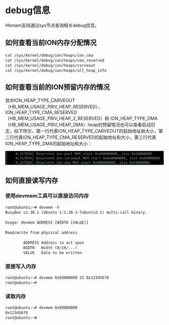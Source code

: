 # debug信息

Hbmem支持通过sys节点查询相关debug信息。

## 如何查看当前ION内存分配情况

```shell
cat /sys/kernel/debug/ion/heaps/ion_cma
cat /sys/kernel/debug/ion/heaps/cma_reserved
cat /sys/kernel/debug/ion/heaps/carveout
cat /sys/kernel/debug/ion/heaps/all_heap_info
```

## 如何查看当前的ION预留内存的情况

其中ION_HEAP_TYPE_CARVEOUT（HB_MEM_USAGE_PRIV_HEAP_RESERVED）、ION_HEAP_TYPE_CMA_RESERVED（HB_MEM_USAGE_PRIV_HEAP_2_RESERVED）和 ION_HEAP_TYPE_DMA（HB_MEM_USAGE_PRIV_HEAP_DMA）heap的预留情况也可以查看启动日志，如下所示，第一行代表ION_HEAP_TYPE_CARVEOUT的起始地址和大小，第二行代表ION_HEAP_TYPE_CMA_RESERVED的起始地址和大小，第三行代表ION_HEAP_TYPE_DMA的起始地址和大小：

![](../../../../../static/img/07_Advanced_development/02_linux_development/driver_development_s100/hbmem/03_ion_region_kernel_print.png)

## 如何直接读写内存

### 使用devmem工具可以直接访问内存

```shell
root@ubuntu:~# devmem -h
BusyBox v1.30.1 (Ubuntu 1:1.30.1-7ubuntu3.1) multi-call binary.

Usage: devmem ADDRESS [WIDTH [VALUE]]

Read/write from physical address

        ADDRESS Address to act upon
        WIDTH   Width (8/16/...)
        VALUE   Data to be written
```

### 直接写入内存

```shell
root@ubuntu:~# devmem 0xE0000000 32 0x12345678
root@ubuntu:~#
```

### 读取内存

```shell
root@ubuntu:~# devmem 0xE0000000
0x12345678
root@ubuntu:~#
```
